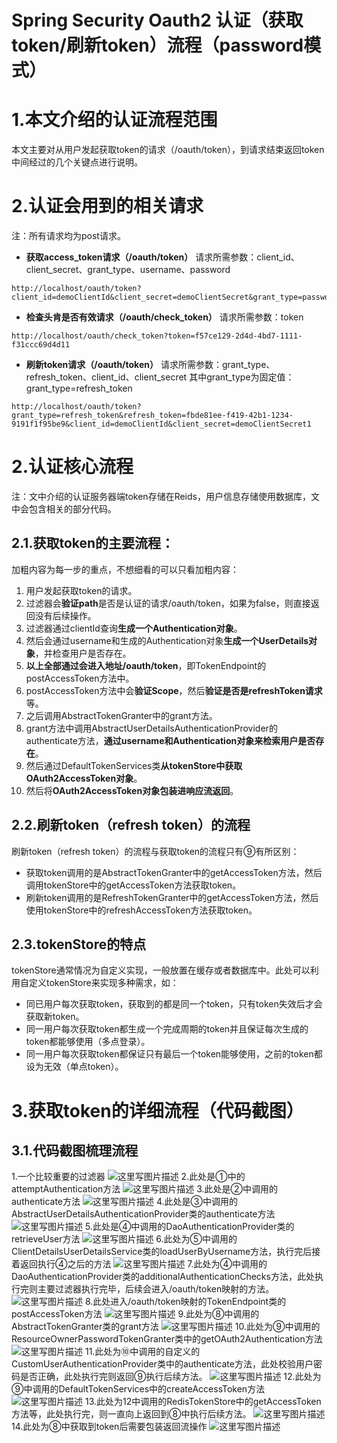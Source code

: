 # Spring Security Oauth2 认证（获取token/刷新token）流程（password模式）

# 1.本文介绍的认证流程范围

本文主要对从用户发起获取token的请求（/oauth/token），到请求结束返回token中间经过的几个关键点进行说明。

# 2.认证会用到的相关请求

注：所有请求均为post请求。

- **获取access_token请求（/oauth/token）**
  请求所需参数：client_id、client_secret、grant_type、username、password

```
http://localhost/oauth/token?client_id=demoClientId&client_secret=demoClientSecret&grant_type=password&username=demoUser&password=50575tyL86xp29O380t11
```

- **检查头肯是否有效请求（/oauth/check_token）**
  请求所需参数：token

```
http://localhost/oauth/check_token?token=f57ce129-2d4d-4bd7-1111-f31ccc69d4d11
```

- **刷新token请求（/oauth/token）**
  请求所需参数：grant_type、refresh_token、client_id、client_secret
  其中grant_type为固定值：grant_type=refresh_token

```
http://localhost/oauth/token?grant_type=refresh_token&refresh_token=fbde81ee-f419-42b1-1234-9191f1f95be9&client_id=demoClientId&client_secret=demoClientSecret1
```

# 2.认证核心流程

注：文中介绍的认证服务器端token存储在Reids，用户信息存储使用数据库，文中会包含相关的部分代码。

## 2.1.获取token的主要流程：

加粗内容为每一步的重点，不想细看的可以只看加粗内容：

1. 用户发起获取token的请求。
2. 过滤器会**验证path**是否是认证的请求/oauth/token，如果为false，则直接返回没有后续操作。
3. 过滤器通过clientId查询**生成一个Authentication对象**。
4. 然后会通过username和生成的Authentication对象**生成一个UserDetails对象**，并检查用户是否存在。
5. **以上全部通过会进入地址/oauth/token**，即TokenEndpoint的postAccessToken方法中。
6. postAccessToken方法中会**验证Scope**，然后**验证是否是refreshToken请求**等。
7. 之后调用AbstractTokenGranter中的grant方法。
8. grant方法中调用AbstractUserDetailsAuthenticationProvider的authenticate方法，**通过username和Authentication对象来检索用户是否存在**。
9. 然后通过DefaultTokenServices类**从tokenStore中获取OAuth2AccessToken对象**。
10. 然后将**OAuth2AccessToken对象包装进响应流返回**。

## 2.2.刷新token（refresh token）的流程

刷新token（refresh token）的流程与获取token的流程只有⑨有所区别：

- 获取token调用的是AbstractTokenGranter中的getAccessToken方法，然后调用tokenStore中的getAccessToken方法获取token。
- 刷新token调用的是RefreshTokenGranter中的getAccessToken方法，然后使用tokenStore中的refreshAccessToken方法获取token。

## 2.3.tokenStore的特点

tokenStore通常情况为自定义实现，一般放置在缓存或者数据库中。此处可以利用自定义tokenStore来实现多种需求，如：

- 同已用户每次获取token，获取到的都是同一个token，只有token失效后才会获取新token。
- 同一用户每次获取token都生成一个完成周期的token并且保证每次生成的token都能够使用（多点登录）。
- 同一用户每次获取token都保证只有最后一个token能够使用，之前的token都设为无效（单点token）。

# 3.获取token的详细流程（代码截图）

## 3.1.代码截图梳理流程

1.一个比较重要的过滤器
![这里写图片描述](https://img-blog.csdn.net/2018051122213623?watermark/2/text/aHR0cHM6Ly9ibG9nLmNzZG4ubmV0L2JsdXV1c2Vh/font/5a6L5L2T/fontsize/400/fill/I0JBQkFCMA==/dissolve/70)
2.此处是①中的attemptAuthentication方法
![这里写图片描述](https://img-blog.csdn.net/20180511222224707?watermark/2/text/aHR0cHM6Ly9ibG9nLmNzZG4ubmV0L2JsdXV1c2Vh/font/5a6L5L2T/fontsize/400/fill/I0JBQkFCMA==/dissolve/70)
3.此处是②中调用的authenticate方法
![这里写图片描述](https://img-blog.csdn.net/20180511222330493?watermark/2/text/aHR0cHM6Ly9ibG9nLmNzZG4ubmV0L2JsdXV1c2Vh/font/5a6L5L2T/fontsize/400/fill/I0JBQkFCMA==/dissolve/70)
4.此处是③中调用的AbstractUserDetailsAuthenticationProvider类的authenticate方法
![这里写图片描述](https://img-blog.csdn.net/20180511222451388?watermark/2/text/aHR0cHM6Ly9ibG9nLmNzZG4ubmV0L2JsdXV1c2Vh/font/5a6L5L2T/fontsize/400/fill/I0JBQkFCMA==/dissolve/70)
5.此处是④中调用的DaoAuthenticationProvider类的retrieveUser方法
![这里写图片描述](https://img-blog.csdn.net/20180511222706410?watermark/2/text/aHR0cHM6Ly9ibG9nLmNzZG4ubmV0L2JsdXV1c2Vh/font/5a6L5L2T/fontsize/400/fill/I0JBQkFCMA==/dissolve/70)
6.此处为⑤中调用的ClientDetailsUserDetailsService类的loadUserByUsername方法，执行完后接着返回执行④之后的方法
![这里写图片描述](https://img-blog.csdn.net/20180511222844956?watermark/2/text/aHR0cHM6Ly9ibG9nLmNzZG4ubmV0L2JsdXV1c2Vh/font/5a6L5L2T/fontsize/400/fill/I0JBQkFCMA==/dissolve/70)
7.此处为④中调用的DaoAuthenticationProvider类的additionalAuthenticationChecks方法，此处执行完则主要过滤器执行完毕，后续会进入/oauth/token映射的方法。
![这里写图片描述](https://img-blog.csdn.net/20180511222944638?watermark/2/text/aHR0cHM6Ly9ibG9nLmNzZG4ubmV0L2JsdXV1c2Vh/font/5a6L5L2T/fontsize/400/fill/I0JBQkFCMA==/dissolve/70)
8.此处进入/oauth/token映射的TokenEndpoint类的postAccessToken方法
![这里写图片描述](https://img-blog.csdn.net/20180511223311632?watermark/2/text/aHR0cHM6Ly9ibG9nLmNzZG4ubmV0L2JsdXV1c2Vh/font/5a6L5L2T/fontsize/400/fill/I0JBQkFCMA==/dissolve/70)
9.此处为⑧中调用的AbstractTokenGranter类的grant方法
![这里写图片描述](https://img-blog.csdn.net/20180511223622691?watermark/2/text/aHR0cHM6Ly9ibG9nLmNzZG4ubmV0L2JsdXV1c2Vh/font/5a6L5L2T/fontsize/400/fill/I0JBQkFCMA==/dissolve/70)
10.此处为⑨中调用的ResourceOwnerPasswordTokenGranter类中的getOAuth2Authentication方法
![这里写图片描述](https://img-blog.csdn.net/20180511223727144?watermark/2/text/aHR0cHM6Ly9ibG9nLmNzZG4ubmV0L2JsdXV1c2Vh/font/5a6L5L2T/fontsize/400/fill/I0JBQkFCMA==/dissolve/70)
11.此处为⑩中调用的自定义的CustomUserAuthenticationProvider类中的authenticate方法，此处校验用户密码是否正确，此处执行完则返回⑨执行后续方法。
![这里写图片描述](https://img-blog.csdn.net/20180511223854515?watermark/2/text/aHR0cHM6Ly9ibG9nLmNzZG4ubmV0L2JsdXV1c2Vh/font/5a6L5L2T/fontsize/400/fill/I0JBQkFCMA==/dissolve/70)
12.此处为⑨中调用的DefaultTokenServices中的createAccessToken方法
![这里写图片描述](https://img-blog.csdn.net/20180511224049265?watermark/2/text/aHR0cHM6Ly9ibG9nLmNzZG4ubmV0L2JsdXV1c2Vh/font/5a6L5L2T/fontsize/400/fill/I0JBQkFCMA==/dissolve/70)
13.此处为12中调用的RedisTokenStore中的getAccessToken方法等，此处执行完，则一直向上返回到⑧中执行后续方法。
![这里写图片描述](https://img-blog.csdn.net/20180511224258633?watermark/2/text/aHR0cHM6Ly9ibG9nLmNzZG4ubmV0L2JsdXV1c2Vh/font/5a6L5L2T/fontsize/400/fill/I0JBQkFCMA==/dissolve/70)
14.此处为⑧中获取到token后需要包装返回流操作
![这里写图片描述](https://img-blog.csdn.net/20180511224758841?watermark/2/text/aHR0cHM6Ly9ibG9nLmNzZG4ubmV0L2JsdXV1c2Vh/font/5a6L5L2T/fontsize/400/fill/I0JBQkFCMA==/dissolve/70)

